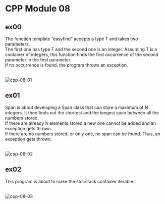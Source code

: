 # CPP Module 08

## ex00
The function template “easyfind” accepts a type T and takes two parameters. <br>
The first one has type T and the second one is an integer. Assuming T is a container of integers, this function finds the first occurrence of the second parameter in the first parameter. <br>
If no occurrence is found, the program throws an exception. <br> <br>

![cpp-08-01](https://github.com/RanniSch/CPP/assets/104382315/a09f5ec8-f82f-48c5-98cb-46c8cc47a168)

## ex01
Span is about developing a Span class that can store a maximum of N integers. It then finds out the shortest and the longest span between all the numbers stored. <br>
If there are already N elements stored a new one cannot be added and an exception gets thrown. <br>
If there are no numbers stored, or only one, no span can be found. Thus, an exception gets thrown. <br> <br>

![cpp-08-02](https://github.com/RanniSch/CPP/assets/104382315/4ba7cc0d-8070-4f52-8e90-8b0b65f66a0e)

## ex02
This program is about to make the std::stack container iterable. <br> <br>

![cpp-08-03](https://github.com/RanniSch/CPP/assets/104382315/ff3d7cfc-fe0f-45b7-ad9d-d30aa7170f60)
